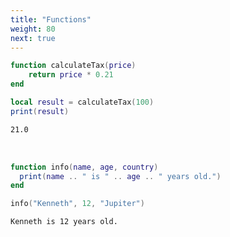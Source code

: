 ```yaml
---
title: "Functions"
weight: 80
next: true
---
```


```lua
function calculateTax(price)
    return price * 0.21
end

local result = calculateTax(100)
print(result)
```

```txt {.fs90 .output}
21.0
```

<br>

```lua
function info(name, age, country)
  print(name .. " is " .. age .. " years old.")
end

info("Kenneth", 12, "Jupiter")
```

```txt {.fs90 .output}
Kenneth is 12 years old.
```
